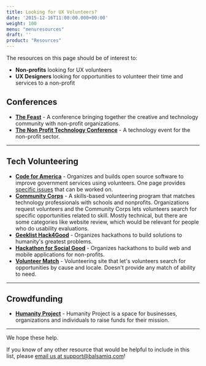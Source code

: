 ```yaml
---
title: Looking for UX Volunteers?
date: '2015-12-16T11:00:00.000+00:00'
weight: 100
menu: "menuresources"
draft: ''
product: "Resources"
---
```


The resources on this page should be of interest to:

* **Non-profits** looking for UX volunteers
* **UX Designers** looking for opportunities to volunteer their time and services to a non-profit

## Conferences
* **[The Feast](http://feastongood.com/)** - A conference bringing together the creative and technology community with non-profit organizations.
* **[The Non Profit Technology Conference](http://www.nten.org/ntc/)** - A technology event for the non-profit sector.

---

## Tech Volunteering
* **[Code for America](http://www.codeforamerica.org/)** - Organizes and builds open source software to improve government services using volunteers. One page provides [specific issues](http://www.codeforamerica.org/geeks/civicissues) that can be worked on.
* **[Community Corps](http://thecommunitycorps.org/volunteer/)** - A skills-based volunteering program that matches technology professionals with schools and nonprofits. Organizations request volunteers and the Community Corps lets volunteers search for specific opportunities related to skill. Mostly technical, but there are some categories like website review, which would be relevant for people who do usability evaluations.
* **[Geeklist Hack4Good](http://hack4good.io/)** - Organizes hackathons to build solutions to humanity's greatest problems.
* **[Hackathon for Social Good](http://www.hackforsocialgood.org/)** - Organizes hackathons to build web and mobile applications for non-profits.
* **[Volunteer Match](http://www.volunteermatch.org/)** - Volunteering site that let's volunteers search for opportunities by cause and locale. Doesn't provide any match of ability to need.

---

## Crowdfunding
* **[Humanity Project](https://humanityproject.com/)** - Humanity Project is a space for businesses, organizations and individuals to raise funds for their mission.

****

We hope these help.

If you know of any other resource that would be helpful to include in this list, please [email us at support@balsamiq.com](mailto:support@balsamiq.com)!
